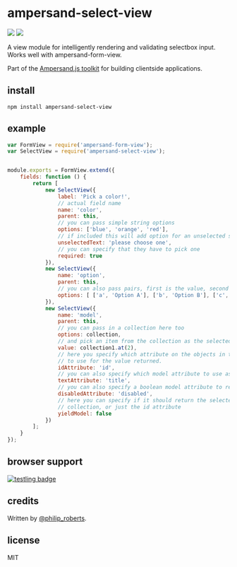 # ampersand-select-view

![](https://travis-ci.org/AmpersandJS/ampersand-select-view.svg) ![](https://badge.fury.io/js/ampersand-select-view.svg)

A view module for intelligently rendering and validating selectbox input. Works well with ampersand-form-view.

<!-- starthide -->
Part of the [Ampersand.js toolkit](http://ampersandjs.com) for building clientside applications.
<!-- endhide -->

## install

```
npm install ampersand-select-view
```

## example

```javascript
var FormView = require('ampersand-form-view');
var SelectView = require('ampersand-select-view');


module.exports = FormView.extend({
    fields: function () {
        return [
            new SelectView({
                label: 'Pick a color!',
                // actual field name
                name: 'color',
                parent: this,
                // you can pass simple string options
                options: ['blue', 'orange', 'red'],
                // if included this will add option for an unselected state
                unselectedText: 'please choose one',
                // you can specify that they have to pick one
                required: true
            }),
            new SelectView({
                name: 'option',
                parent: this,
                // you can also pass pairs, first is the value, second is used for the label
                options: [ ['a', 'Option A'], ['b', 'Option B'], ['c', 'Option C'] ]
            }),
            new SelectView({
                name: 'model',
                parent: this,
                // you can pass in a collection here too
                options: collection,
                // and pick an item from the collection as the selected one
                value: collection1.at(2),
                // here you specify which attribute on the objects in the collection
                // to use for the value returned.
                idAttribute: 'id',
                // you can also specify which model attribute to use as the title
                textAttribute: 'title',
                // you can also specify a boolean model attribute to render items as disabled
                disabledAttribute: 'disabled',
                // here you can specify if it should return the selected model from the
                // collection, or just the id attribute
                yieldModel: false
            })
        ];
    }
});

```

## browser support

[![testling badge](https://ci.testling.com/AmpersandJS/ampersand-select-view.png)](https://ci.testling.com/AmpersandJS/ampersand-select-view)

## credits

Written by [@philip_roberts](twitter.com/philip_roberts).

## license

MIT

